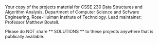 Your copy of the projects material for CSSE 230 Data Structures and Algorithm Analysis,
  Department of Computer Science and Sofware Engineering,
  Rose-Hulman Institute of Technology.
  Lead maintainer: Professor Matthew Boutell.

Please do NOT share ** SOLUTIONS ** to these projects
anywhere that is publically available.
